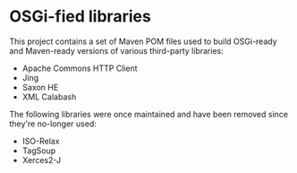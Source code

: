 OSGi-fied libraries
===================

This project contains a set of Maven POM files used to build OSGi-ready and Maven-ready versions of various third-party libraries:

 - Apache Commons HTTP Client
 - Jing
 - Saxon HE
 - XML Calabash


The following libraries were once maintained and have been removed since they're no-longer used:

 - ISO-Relax
 - TagSoup
 - Xerces2-J